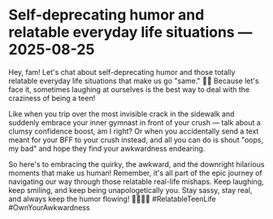 # Self-deprecating humor and relatable everyday life situations — 2025-08-25

Hey, fam! Let's chat about self-deprecating humor and those totally relatable everyday life situations that make us go "same." 🙌🏼 Because let's face it, sometimes laughing at ourselves is the best way to deal with the craziness of being a teen!

Like when you trip over the most invisible crack in the sidewalk and suddenly embrace your inner gymnast in front of your crush — talk about a clumsy confidence boost, am I right? Or when you accidentally send a text meant for your BFF to your crush instead, and all you can do is shout "oops, my bad" and hope they find your awkwardness endearing.

So here's to embracing the quirky, the awkward, and the downright hilarious moments that make us human! Remember, it's all part of the epic journey of navigating our way through those relatable real-life mishaps. Keep laughing, keep smiling, and keep being unapologetically you. Stay sassy, stay real, and always keep the humor flowing! 💁🏼‍♀️✨ #RelatableTeenLife #OwnYourAwkwardness